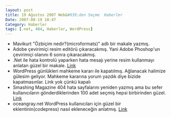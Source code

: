 ```yaml
---
layout: post
title: 19 Ağustos 2007 Web&#039;den Seçme  Haberler
Date: 2007-08-19 10:47
Category: Haberler
tags: [.net, 404, Haberler, WordPress]
---
```


-   Mavikurt "Özbiçim nedir?(microformats)" adlı bir makale yazmış.
-   Adobe çevirimiçi resim editörü çıkaracakmış. Yani Adobe Phoshop'un
    çevirimiçi olanını 6 sonra çıkaracakmış.
-   .Net ile hata kontrolü yaparken hata mesajı yerine resim kullanmayı
    anlatan güzel bir makale. [Link][2]
-   WordPress günlükleri mahkeme kararı ile kapatılmış. Ağlanacak
    halimize gülesim geliyor. Mahkeme kararına yorum yazdık diye bizide
    kapatmasınlar. Link yok çünkü kapalı
-   Smashing Magazine 404 hata sayfalarını yeniden yazmış ama bu sefer
    kullanıcıların gönderdiklerinden 100 adet seçmiş hepsi birbirinden
    güzel. [Link][3]
-   oceangray.net WordPress kullanıcıları için güzel bir
    eklentinin(codepress) nasıl ekleneceğin anlatmış. [Link][4]


  [2]: http://www.c-sharpcorner.com/UploadFile/deepakvraghavan/EnhancedRequiredFieldValidator08072007112220AM/EnhancedRequiredFieldValidator.aspx
    "form kontrolü"
  [3]: http://www.smashingmagazine.com/2007/08/17/404-error-pages-reloaded/
    "404 hata sayfaları"
  [4]: http://www.oceangray.net/wordpress-codepress-eklentisi-plugin/
    "codepress"

